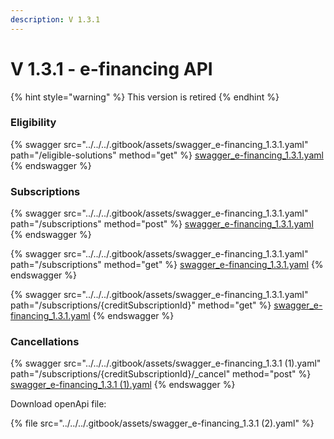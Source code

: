 ```yaml
---
description: V 1.3.1
---
```


# V 1.3.1 - e-financing API

{% hint style="warning" %}
This version is retired
{% endhint %}

### Eligibility

{% swagger src="../../../.gitbook/assets/swagger_e-financing_1.3.1.yaml" path="/eligible-solutions" method="get" %}
[swagger_e-financing_1.3.1.yaml](../../../.gitbook/assets/swagger_e-financing_1.3.1.yaml)
{% endswagger %}

### Subscriptions

{% swagger src="../../../.gitbook/assets/swagger_e-financing_1.3.1.yaml" path="/subscriptions" method="post" %}
[swagger_e-financing_1.3.1.yaml](../../../.gitbook/assets/swagger_e-financing_1.3.1.yaml)
{% endswagger %}

{% swagger src="../../../.gitbook/assets/swagger_e-financing_1.3.1.yaml" path="/subscriptions" method="get" %}
[swagger_e-financing_1.3.1.yaml](../../../.gitbook/assets/swagger_e-financing_1.3.1.yaml)
{% endswagger %}

{% swagger src="../../../.gitbook/assets/swagger_e-financing_1.3.1.yaml" path="/subscriptions/{creditSubscriptionId}" method="get" %}
[swagger_e-financing_1.3.1.yaml](../../../.gitbook/assets/swagger_e-financing_1.3.1.yaml)
{% endswagger %}

### Cancellations

{% swagger src="../../../.gitbook/assets/swagger_e-financing_1.3.1 (1).yaml" path="/subscriptions/{creditSubscriptionId}/_cancel" method="post" %}
[swagger_e-financing_1.3.1 (1).yaml](<../../../.gitbook/assets/swagger_e-financing_1.3.1 (1).yaml>)
{% endswagger %}

Download openApi file:

{% file src="../../../.gitbook/assets/swagger_e-financing_1.3.1 (2).yaml" %}
